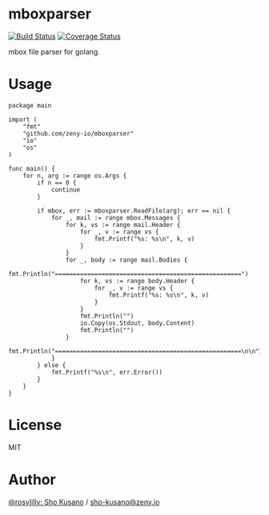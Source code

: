 # mboxparser

[![Build Status](https://travis-ci.org/zeny-io/mboxparser.svg?branch=master)](https://travis-ci.org/zeny-io/mboxparser)
[![Coverage Status](https://coveralls.io/repos/github/zeny-io/mboxparser/badge.svg?branch=master)](https://coveralls.io/github/zeny-io/mboxparser?branch=master)

mbox file parser for golang.

# Usage

```golang
package main

import (
	"fmt"
	"github.com/zeny-io/mboxparser"
	"io"
	"os"
)

func main() {
	for n, arg := range os.Args {
		if n == 0 {
			continue
		}

		if mbox, err := mboxparser.ReadFile(arg); err == nil {
			for _, mail := range mbox.Messages {
				for k, vs := range mail.Header {
					for _, v := range vs {
						fmt.Printf("%s: %s\n", k, v)
					}
				}
				for _, body := range mail.Bodies {
					fmt.Println("====================================================")
					for k, vs := range body.Header {
						for _, v := range vs {
							fmt.Printf("%s: %s\n", k, v)
						}
					}
					fmt.Println("")
					io.Copy(os.Stdout, body.Content)
					fmt.Println("")
				}
				fmt.Println("====================================================\n\n")
			}
		} else {
			fmt.Printf("%s\n", err.Error())
		}
	}
}
```

# License

MIT

# Author

[@rosylilly: Sho Kusano](https://github.com/rosylilly) / <sho-kusano@zeny.io>
